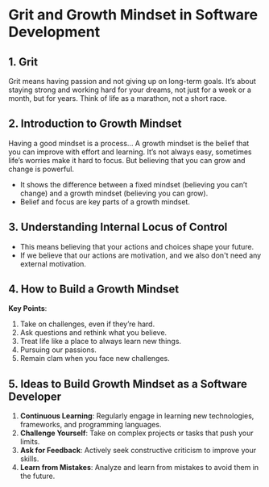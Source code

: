 # Grit and Growth Mindset in Software Development

## 1. Grit
Grit means having passion and not giving up on long-term goals.
It’s about staying strong and working hard for your dreams, not just for a week or a month, but for years.
Think of life as a marathon, not a short race.

## 2. Introduction to Growth Mindset
Having a good mindset is a process...
A growth mindset is the belief that you can improve with effort and learning.
It’s not always easy, sometimes life’s worries make it hard to focus. But believing that you can grow and change is powerful.
 - It shows the difference between a fixed mindset (believing you can’t change) and a growth mindset (believing you can grow).
 - Belief and focus are key parts of a growth mindset.

## 3. Understanding Internal Locus of Control
- This means believing that your actions and choices shape your future.
- If we believe that our actions are motivation, and we also don't need any external motivation.

## 4. How to Build a Growth Mindset
**Key Points**:
1. Take on challenges, even if they’re hard.
2. Ask questions and rethink what you believe.
3. Treat life like a place to always learn new things.
4. Pursuing our passions.
5. Remain clam when you face new challenges.

## 5. Ideas to Build Growth Mindset as a Software Developer
1. **Continuous Learning**: Regularly engage in learning new technologies, frameworks, and programming languages.
2. **Challenge Yourself**: Take on complex projects or tasks that push your limits.
3. **Ask for Feedback**: Actively seek constructive criticism to improve your skills.
4. **Learn from Mistakes**: Analyze and learn from mistakes to avoid them in the future.